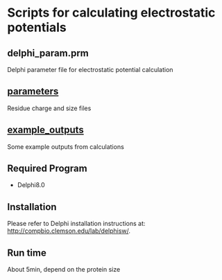 # Scripts for calculating electrostatic potentials

## delphi_param.prm

Delphi parameter file for electrostatic potential calculation

## [parameters](parameters)

Residue charge and size files

## [example_outputs](example_outputs)

Some example outputs from calculations

## Required Program

* Delphi8.0

## Installation

Please refer to Delphi installation instructions at: http://compbio.clemson.edu/lab/delphisw/.

## Run time

About 5min, depend on the protein size
